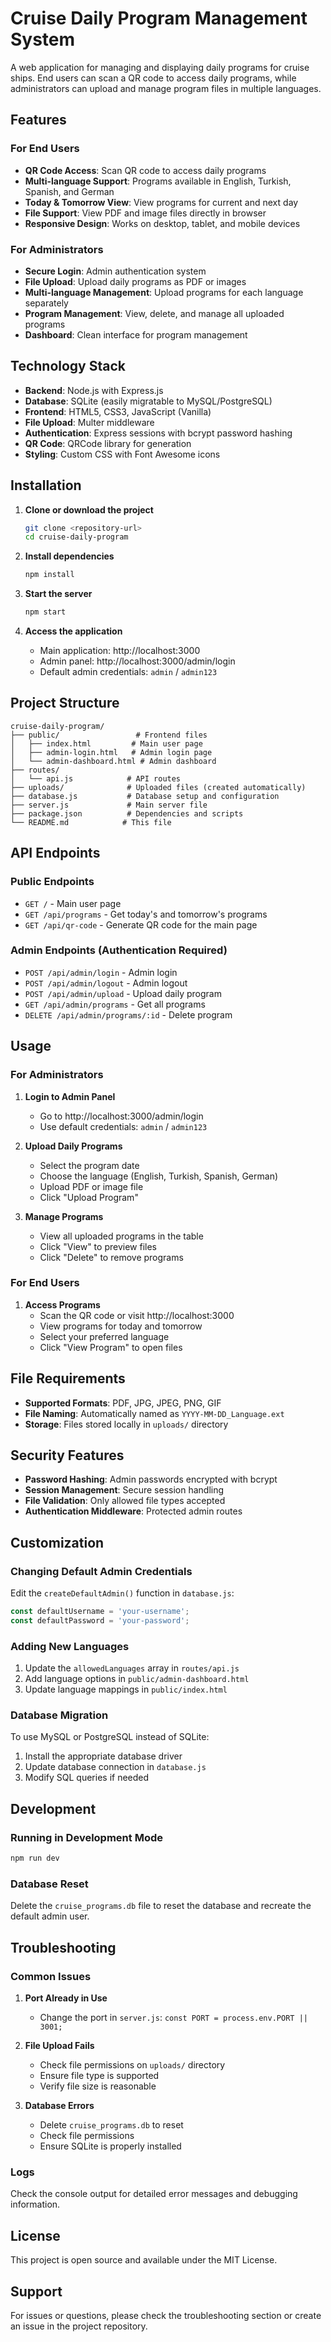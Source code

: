 # Cruise Daily Program Management System

A web application for managing and displaying daily programs for cruise ships. End users can scan a QR code to access daily programs, while administrators can upload and manage program files in multiple languages.

## Features

### For End Users
- **QR Code Access**: Scan QR code to access daily programs
- **Multi-language Support**: Programs available in English, Turkish, Spanish, and German
- **Today & Tomorrow View**: View programs for current and next day
- **File Support**: View PDF and image files directly in browser
- **Responsive Design**: Works on desktop, tablet, and mobile devices

### For Administrators
- **Secure Login**: Admin authentication system
- **File Upload**: Upload daily programs as PDF or images
- **Multi-language Management**: Upload programs for each language separately
- **Program Management**: View, delete, and manage all uploaded programs
- **Dashboard**: Clean interface for program management

## Technology Stack

- **Backend**: Node.js with Express.js
- **Database**: SQLite (easily migratable to MySQL/PostgreSQL)
- **Frontend**: HTML5, CSS3, JavaScript (Vanilla)
- **File Upload**: Multer middleware
- **Authentication**: Express sessions with bcrypt password hashing
- **QR Code**: QRCode library for generation
- **Styling**: Custom CSS with Font Awesome icons

## Installation

1. **Clone or download the project**
   ```bash
   git clone <repository-url>
   cd cruise-daily-program
   ```

2. **Install dependencies**
   ```bash
   npm install
   ```

3. **Start the server**
   ```bash
   npm start
   ```

4. **Access the application**
   - Main application: http://localhost:3000
   - Admin panel: http://localhost:3000/admin/login
   - Default admin credentials: `admin` / `admin123`

## Project Structure

```
cruise-daily-program/
├── public/                 # Frontend files
│   ├── index.html         # Main user page
│   ├── admin-login.html   # Admin login page
│   └── admin-dashboard.html # Admin dashboard
├── routes/
│   └── api.js            # API routes
├── uploads/              # Uploaded files (created automatically)
├── database.js           # Database setup and configuration
├── server.js             # Main server file
├── package.json          # Dependencies and scripts
└── README.md            # This file
```

## API Endpoints

### Public Endpoints
- `GET /` - Main user page
- `GET /api/programs` - Get today's and tomorrow's programs
- `GET /api/qr-code` - Generate QR code for the main page

### Admin Endpoints (Authentication Required)
- `POST /api/admin/login` - Admin login
- `POST /api/admin/logout` - Admin logout
- `POST /api/admin/upload` - Upload daily program
- `GET /api/admin/programs` - Get all programs
- `DELETE /api/admin/programs/:id` - Delete program

## Usage

### For Administrators

1. **Login to Admin Panel**
   - Go to http://localhost:3000/admin/login
   - Use default credentials: `admin` / `admin123`

2. **Upload Daily Programs**
   - Select the program date
   - Choose the language (English, Turkish, Spanish, German)
   - Upload PDF or image file
   - Click "Upload Program"

3. **Manage Programs**
   - View all uploaded programs in the table
   - Click "View" to preview files
   - Click "Delete" to remove programs

### For End Users

1. **Access Programs**
   - Scan the QR code or visit http://localhost:3000
   - View programs for today and tomorrow
   - Select your preferred language
   - Click "View Program" to open files

## File Requirements

- **Supported Formats**: PDF, JPG, JPEG, PNG, GIF
- **File Naming**: Automatically named as `YYYY-MM-DD_Language.ext`
- **Storage**: Files stored locally in `uploads/` directory

## Security Features

- **Password Hashing**: Admin passwords encrypted with bcrypt
- **Session Management**: Secure session handling
- **File Validation**: Only allowed file types accepted
- **Authentication Middleware**: Protected admin routes

## Customization

### Changing Default Admin Credentials
Edit the `createDefaultAdmin()` function in `database.js`:
```javascript
const defaultUsername = 'your-username';
const defaultPassword = 'your-password';
```

### Adding New Languages
1. Update the `allowedLanguages` array in `routes/api.js`
2. Add language options in `public/admin-dashboard.html`
3. Update language mappings in `public/index.html`

### Database Migration
To use MySQL or PostgreSQL instead of SQLite:
1. Install the appropriate database driver
2. Update database connection in `database.js`
3. Modify SQL queries if needed

## Development

### Running in Development Mode
```bash
npm run dev
```

### Database Reset
Delete the `cruise_programs.db` file to reset the database and recreate the default admin user.

## Troubleshooting

### Common Issues

1. **Port Already in Use**
   - Change the port in `server.js`: `const PORT = process.env.PORT || 3001;`

2. **File Upload Fails**
   - Check file permissions on `uploads/` directory
   - Ensure file type is supported
   - Verify file size is reasonable

3. **Database Errors**
   - Delete `cruise_programs.db` to reset
   - Check file permissions
   - Ensure SQLite is properly installed

### Logs
Check the console output for detailed error messages and debugging information.

## License

This project is open source and available under the MIT License.

## Support

For issues or questions, please check the troubleshooting section or create an issue in the project repository. 